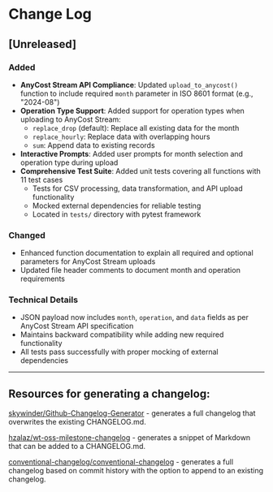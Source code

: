 # Change Log

## [Unreleased]

### Added
- **AnyCost Stream API Compliance**: Updated `upload_to_anycost()` function to include required `month` parameter in ISO 8601 format (e.g., "2024-08")
- **Operation Type Support**: Added support for operation types when uploading to AnyCost Stream:
  - `replace_drop` (default): Replace all existing data for the month
  - `replace_hourly`: Replace data with overlapping hours  
  - `sum`: Append data to existing records
- **Interactive Prompts**: Added user prompts for month selection and operation type during upload
- **Comprehensive Test Suite**: Added unit tests covering all functions with 11 test cases
  - Tests for CSV processing, data transformation, and API upload functionality
  - Mocked external dependencies for reliable testing
  - Located in `tests/` directory with pytest framework

### Changed  
- Enhanced function documentation to explain all required and optional parameters for AnyCost Stream uploads
- Updated file header comments to document month and operation requirements

### Technical Details
- JSON payload now includes `month`, `operation`, and `data` fields as per AnyCost Stream API specification
- Maintains backward compatibility while adding new required functionality
- All tests pass successfully with proper mocking of external dependencies

---

## Resources for generating a changelog:

[skywinder/Github-Changelog-Generator](https://github.com/skywinder/Github-Changelog-Generator) - generates a full changelog that overwrites the existing CHANGELOG.md. 

[hzalaz/wt-oss-milestone-changelog](https://github.com/hzalaz/wt-oss-milestone-changelog) - generates a snippet of Markdown that can be added to a CHANGELOG.md.

[conventional-changelog/conventional-changelog](https://github.com/conventional-changelog/conventional-changelog/tree/master/packages/conventional-changelog-cli) - generates a full changelog based on commit history with the option to append to an existing changelog.